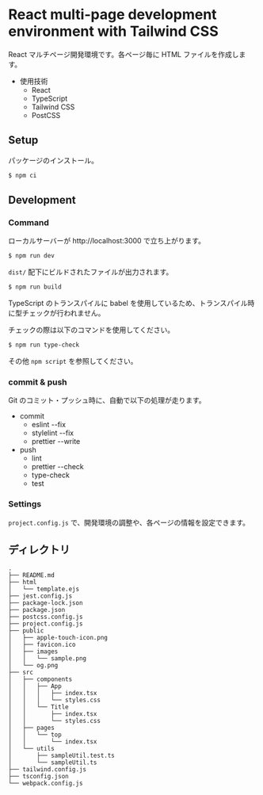 # React multi-page development environment with Tailwind CSS

React マルチページ開発環境です。各ページ毎に HTML ファイルを作成します。

- 使用技術
  - React
  - TypeScript
  - Tailwind CSS
  - PostCSS

## Setup

パッケージのインストール。

```sh
$ npm ci
```

## Development

### Command

ローカルサーバーが http://localhost:3000 で立ち上がります。

```sh
$ npm run dev
```

`dist/` 配下にビルドされたファイルが出力されます。

```sh
$ npm run build
```

TypeScript のトランスパイルに babel を使用しているため、トランスパイル時に型チェックが行われません。

チェックの際は以下のコマンドを使用してください。

```sh
$ npm run type-check
```

その他 `npm script` を参照してください。

### commit & push

Git のコミット・プッシュ時に、自動で以下の処理が走ります。

- commit
  - eslint --fix
  - stylelint --fix
  - prettier --write
- push
  - lint
  - prettier --check
  - type-check
  - test

### Settings

`project.config.js` で、開発環境の調整や、各ページの情報を設定できます。

## ディレクトリ

```
.
├── README.md
├── html
│   └── template.ejs
├── jest.config.js
├── package-lock.json
├── package.json
├── postcss.config.js
├── project.config.js
├── public
│   ├── apple-touch-icon.png
│   ├── favicon.ico
│   ├── images
│   │   └── sample.png
│   └── og.png
├── src
│   ├── components
│   │   ├── App
│   │   │   ├── index.tsx
│   │   │   └── styles.css
│   │   └── Title
│   │       ├── index.tsx
│   │       └── styles.css
│   ├── pages
│   │   └── top
│   │       └── index.tsx
│   └── utils
│       ├── sampleUtil.test.ts
│       └── sampleUtil.ts
├── tailwind.config.js
├── tsconfig.json
└── webpack.config.js
```
